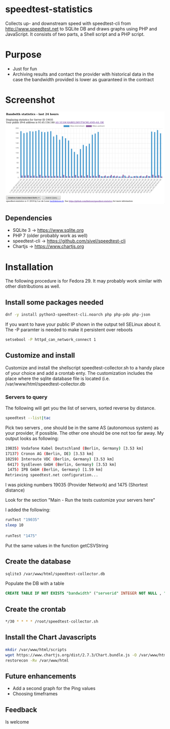 # speedtest-statistics
Collects up- and downstream speed with speedtest-cli from http://www.speedtest.net to SQLite DB and draws graphs using PHP and JavaScript. It consists of two parts, a Shell script and a PHP script.

# Purpose
* Just for fun
* Archiving results and contact the provider with historical data in the case the bandwidth provided is lower as guaranteed in the contract

# Screenshot

![screenshot](https://github.com/ldelouw/speedtest-statistics/raw/master/speedtest-stats.png)

## Dependencies

* SQLite 3 -> https://www.sqlite.org
* PHP 7 (older probably work as well)
* speedtest-cli -> https://github.com/sivel/speedtest-cli
* Chartjs -> https://www.chartjs.org

# Installation

The following procedure is for Fedora 29. It may probably work similar with other distributions as well.

## Install some packages needed

```bash
dnf -y install python3-speedtest-cli.noarch php php-pdo php-json
```

If you want to have your public IP shown in the output tell SELinux about it. The -P paramter is needed to make it 
persistent over reboots

```bash
setsebool -P httpd_can_network_connect 1
```

## Customize and install
Customize and install the shellscript speedtest-collector.sh to a handy place of your choice and add a crontab enty. The customization includes the place where the sqlite database file is located (i.e. /var/www/html/speedtest-collector.db

### Servers to query

The following will get you the list of servers, sorted reverse by distance.

```bash
speedtest --list|tac
```
Pick two servers , one should be in the same AS (autonomous system) as your provider, if possible. The other one should be one not too far away.
My output looks as following:

```bash
19035) Vodafone Kabel Deutschland (Berlin, Germany) [3.53 km]
17137) Cronon AG (Berlin, DE) [3.53 km]
10259) Interoute VDC (Berlin, Germany) [3.53 km]
 6417) SysEleven GmbH (Berlin, Germany) [3.53 km]
 1475) IPB GmbH (Berlin, Germany) [1.59 km]
Retrieving speedtest.net configuration...
```

I was picking numbers 19035 (Provider Network) and 1475 (Shortest distance)

Look for the section "Main - Run the tests customize your servers here"

I added the following:

```bash
runTest "19035"
sleep 10

runTest "1475"
```

Put the same values in the function getCSVString


## Create the database

```bash
sqlite3 /var/www/html/speedtest-collector.db
```

Populate the DB with a table

```SQL
CREATE TABLE IF NOT EXISTS "bandwidth" ("serverid" INTEGER NOT NULL , "sponsor" VARCHAR NOT NULL , "servername" VARCHAR NOT NULL , "times" DATETIME PRIMARY KEY NOT NULL UNIQUE , "distance" FLOAT NOT NULL , "ping" FLOAT NOT NULL , "download" FLOAT NOT NULL , "upload" FLOAT NOT NULL );
```

## Create the crontab

```bash
*/30 * * * * /root/speedtest-collector.sh
```

## Install the Chart Javascripts

```bash
mkdir /var/www/html/scripts
wget https://www.chartjs.org/dist/2.7.3/Chart.bundle.js -O /var/www/html/scripts/Chart.bundle.js
restorecon -Rv /var/www/html
```
## Future enhancements

* Add a second graph for the Ping values
* Choosing timeframes

## Feedback
Is welcome

